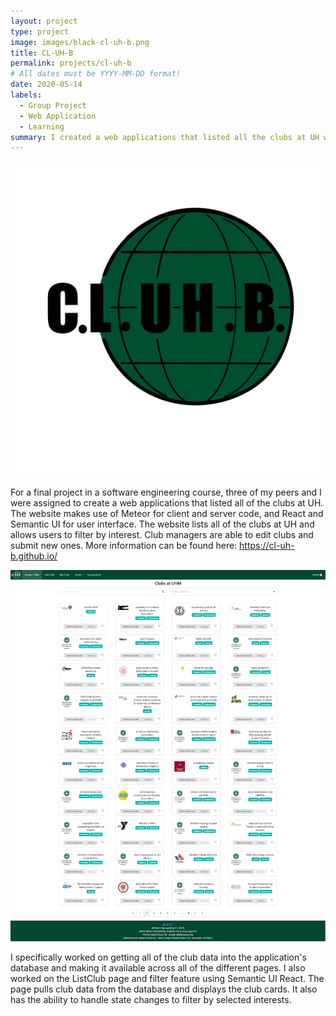 ```yaml
---
layout: project
type: project
image: images/black-cl-uh-b.png
title: CL-UH-B
permalink: projects/cl-uh-b
# All dates must be YYYY-MM-DD format!
date: 2020-05-14
labels:
  - Group Project 
  - Web Application 
  - Learning
summary: I created a web applications that listed all the clubs at UH with a team for a final project
---
```


<div class="ui large rounded images">
  <img class="ui image" src="../images/black-cl-uh-b.png">
</div>

For a final project in a software engineering course, three of my peers and I were assigned to create a web applications that listed all of the clubs at UH. The website makes use of Meteor for client and server code, and React and Semantic UI for user interface. The website lists all of the clubs at UH and allows users to filter by interest. Club managers are able to edit clubs and submit new ones. More information can be found here: <https://cl-uh-b.github.io/>

<div class="ui large rounded images">
  <img class="ui image" src="../images/browse.png">
</div>

I specifically worked on getting all of the club data into the application's database and making it available across all of the different pages. I also worked on the ListClub page and filter feature using Semantic UI React. The page pulls club data from the database and displays the club cards. It also has the ability to handle state changes to filter by selected interests. 